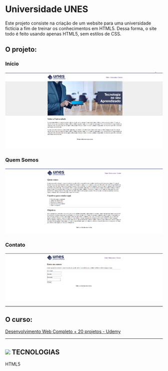 
# Universidade UNES
Este projeto consiste na criação de um website para uma universidade fictícia a fim de treinar os conhecimentos em HTML5. Dessa forma, o site todo é feito usando apenas HTML5, sem estilos de CSS.

<h2>O projeto:</h2>

<h3>Início</h3>

![](screenshot1.PNG)

<h3>Quem Somos</h3>

![](screenshot2.PNG)

<h3>Contato</h3>

![](screenshot3.PNG)

<hr>

<h2>O curso:</h2>

<p><a href="https://www.udemy.com/course/web-completo/" target="_blank">Desenvolvimento Web Completo + 20 projetos - Udemy</a></p>

<hr>
<h2> <img src="https://www.flaticon.com/svg/vstatic/svg/60/60473.svg?token=exp=1616376511~hmac=dc9bd8bae86d6594e477286bc3347e8a" width="20px" text-align="left"> TECNOLOGIAS</h2>

HTML5

